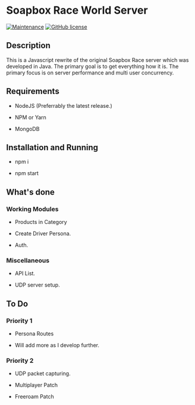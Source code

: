 # Soapbox Race World Server

[![Maintenance](https://img.shields.io/badge/Maintained%3F-yes-green.svg)](https://github.com/aadityachakravarty/sbrw-server/graphs/commit-activity) [![GitHub license](https://img.shields.io/badge/license-GPL-blue.svg)](https://github.com/aadityachakravarty/sbrw-server/blob/master/LICENSE)

## Description

This is a Javascript rewrite of the original Soapbox Race server which was developed in Java. The primary goal is to get everything how it is. The primary focus is on server performance and multi user concurrency.

## Requirements

* NodeJS (Preferrably the latest release.)

* NPM or Yarn

* MongoDB 

## Installation and Running

* npm i

* npm start

## What's done

### Working Modules

* Products in Category 

* Create Driver Persona.

* Auth.

### Miscellaneous

* API List.

* UDP server setup.

## To Do

### Priority 1

* Persona Routes

* Will add more as I develop further.

### Priority 2

* UDP packet capturing.

* Multiplayer Patch

* Freeroam Patch
